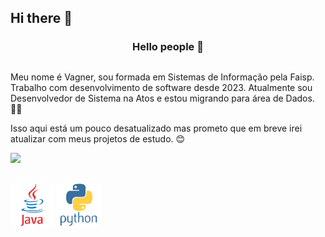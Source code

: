 ## Hi there 👋

### <p align="center"> Hello people :vulcan_salute:</p>

##

Meu nome é Vagner, sou formada em Sistemas de Informação pela Faisp. Trabalho com desenvolvimento de software desde 2023. Atualmente sou Desenvolvedor de Sistema na Atos e estou migrando para área de Dados. 👩‍💻

Isso aqui está um pouco desatualizado mas prometo que em breve irei atualizar com meus projetos de estudo. :blush:

<div>
  <a href="www.linkedin.com/in/vsvagnerserafim">
    <img src="https://img.shields.io/badge/LinkedIn-0077B5?style=for-the-badge&logo=linkedin&logoColor=white">
  </a>  
</div>

##



<div>
  <img align="center" alt="gabi.java" height="70" width="70" src="https://github.com/devicons/devicon/blob/master/icons/java/java-original-wordmark.svg">
  <img align="center" alt="gabi.java" height="70" width="70" src="https://github.com/devicons/devicon/blob/master/icons/python/python-original-wordmark.svg">
  
</div>

<!--
**VagnerSerafim/VagnerSerafim** is a ✨ _special_ ✨ repository because its `README.md` (this file) appears on your GitHub profile.

Here are some ideas to get you started:

- 🔭 I’m currently working on ...
- 🌱 I’m currently learning ...
- 👯 I’m looking to collaborate on ...
- 🤔 I’m looking for help with ...
- 💬 Ask me about ...
- 📫 How to reach me: ...
- 😄 Pronouns: ...
- ⚡ Fun fact: ...
-->
